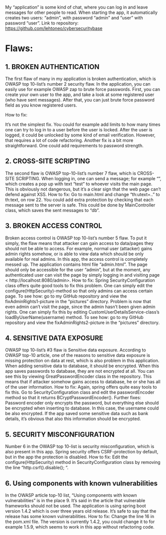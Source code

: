 

My “application” is some kind of chat, where you can log in and leave messages for other people to read. When starting the app, it automatically creates two users: “admin”, with password “admin” and “user” with password “user”.
Link to repository: <https://github.com/lehtoneo/cybersecuritybase>
# Flaws:
## 1.	BROKEN AUTHENTICATION
The first flaw of many in my application is broken authentication, which is OWASP top 10-list’s number 2 security flaw. 
In the application, you can easily use for example OWASP zap to brute force passwords. First, you can create your own user to the app, and take a look at some registered user (who have sent messages). After that, you can just brute force password field as you know registered users. 

How to fix: 

It’s not the simplest fix. You could for example add limits to how many times one can try to log in to a user before the user is locked. After the user is logged, it could be unlocked by some kind of email verification. However, that requires a lot of code refactoring. Another fix is a bit more straightforward. One could add requirements to password strength. 
## 2.	CROSS-SITE SCRIPTING
The second flaw is OWASP top-10-list’s number 7 flaw, which is CROSS-SITE SCRIPTING. 
When logging in, one can send a message; for example “<script>alert('test')</script>”, which creates a pop up with text “test” to whoever visits the main page. This is obviously not dangerous, but it’s a clear sign that the web page can’t defend against XSS.
How to fix:
Go to main.html and change “th:utext=..” to th:text, on row 22. You could add extra protection by checking that each message sent to the server is safe. This could be done by MainController class, which saves the sent messages to “db”.

## 3.	BROKEN ACCESS CONTROL
Broken access control is OWASP top 10-list’s number 5 flaw. To put it simply, the flaw means that attacker can gain access to data/pages they should not be able to access. For example, normal user (attacker) gains admin rights somehow, or is able to view data which should be only available for real admins. In this app, the access control is completely messed up.
The application contains html file “admin.html”. The page should only be accessible for the user “admin”, but at the moment, any authenticated user can visit the page by simply logging in and visiting page < http://localhost:8080/admin>. 
How to fix:
Spring SecurityConfiguration class offers quite good tools to fix this problem. One can simply edit the configure(HttpSecurity)-method so that only admins can access certain page. To see how: go to my GitHub repository and view the fixAdminRights1-picture in the “pictures” directory. Problem is now that even admin can’t visit the page, since the admin hasn’t been given admin rights. One can simply fix this by editing CustomUserDetailsService-class’s loadByUserName(username) method. To see how: go to my GitHub repository and view the fixAdminRights2-picture in the “pictures” directory. 
## 4.	SENSITIVE DATA EXPOSURE
OWASP top 10-list’s #3 flaw is Sensitive data exposure. According to OWASP top-10 article, one of the reasons to sensitive data exposure is missing protection on data at rest, which is also problem in this application. 
When adding sensitive data to database, it should be encrypted. When this app saves passwords to database, they are not encrypted at all. You can see this by viewing GreatPasswordEncoder class in the repository. This means that if attacker somehow gains access to database, he or she has all of the user information. 
How to fix:
Again, spring offers quite easy tools to fix this. Go to SecurityConfiguration class and edit the passwordEncoder method so that it returns BCryptPasswordEncoder(). 
Further fixes: 
Password encoder only encrypts the password, but everything else should be encrypted when inserting to database. In this case, the username could be also encrypted. If the app saved some sensitive data such as bank details, it’s obvious that also this information should be encrypted.

## 5.	SECURITY MISCONFIGURATION 
Number 6 in the OWASP top 10-list is security misconfiguration, which is also present in this app.
Spring security offers CSRF-protection by default, but in the app the protection is disabled.
How to fix:
Edit the configure(HttpSecurity) method in SecurityConfiguration class by removing the line “http.csrf().disable(); “.
## 6.	Using components with known vulnerabilities
In the OWASP article top-10 list, “Using components with known vulnerabilities” is in the place 9. It’s said in the article that vulnerable frameworks should not be used.
The application is using spring boot version 1.4.2 which is over three years old release. It’s safe to say that the release has some known vulnerabilities.
How to fix:
Change the line 16 in the pom.xml file. The version is currently 1.4.2, you could change it to for example 1.5.9, which seems to work in this app without refactoring code. 
